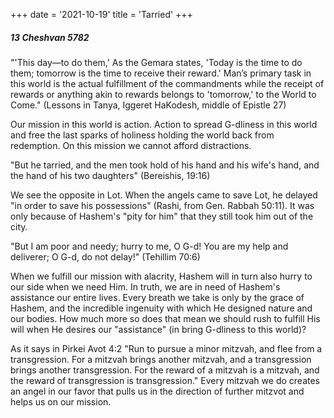 +++
date = '2021-10-19'
title = 'Tarried'
+++

##### 13 Cheshvan 5782

"'This day—to do them,' As the Gemara states, 'Today is the time to do them; tomorrow is the time to receive their reward.' Man’s primary task in this world is the actual fulfillment of the commandments while the receipt of rewards or anything akin to rewards belongs to 'tomorrow,' to the World to Come." (Lessons in Tanya, Iggeret HaKodesh, middle of Epistle 27)

Our mission in this world is action. Action to spread G-dliness in this world and free the last sparks of holiness holding the world back from redemption. On this mission we cannot afford distractions.

"But he tarried, and the men took hold of his hand and his wife's hand, and the hand of his two daughters" (Bereishis, 19:16)

We see the opposite in Lot. When the angels came to save Lot, he delayed "in order to save his possessions" (Rashi, from Gen. Rabbah 50:11). It was only because of Hashem's "pity for him" that they still took him out of the city.

"But I am poor and needy; hurry to me, O G-d! You are my help and deliverer; O G-d, do not delay!" (Tehillim 70:6)

When we fulfill our mission with alacrity, Hashem will in turn also hurry to our side when we need Him. In truth, we are in need of Hashem's assistance our entire lives. Every breath we take is only by the grace of Hashem, and the incredible ingenuity with which He designed nature and our bodies. How much more so does that mean we should rush to fulfill His will when He desires our "assistance" (in bring G-dliness to this world)?

As it says in Pirkei Avot 4:2 "Run to pursue a minor mitzvah, and flee from a transgression. For a mitzvah brings another mitzvah, and a transgression brings another transgression. For the reward of a mitzvah is a mitzvah, and the reward of transgression is transgression." Every mitzvah we do creates an angel in our favor that pulls us in the direction of further mitzvot and helps us on our mission.
